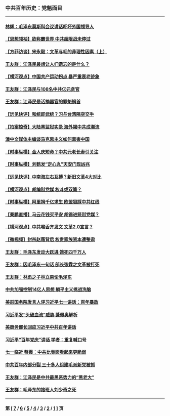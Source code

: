 ### 中共百年历史：党魁面目
---
#### [林辉：毛泽东莫斯科会议讲话吓坏外国领导人](../../pages/nf1176107/n13917931.md?04280430) 
#### [【思想领袖】欲称霸世界 中共超限战未停过](../../pages/nf1176107/n13745142.md?04280430) 
#### [【方菲访谈】宋永毅：文革与毛的非理性因素（上）](../../pages/nf1176107/n13469956.md?04280430) 
#### [王友群：江泽民最想让人们遗忘的是什么？](../../pages/nf1176107/n13408949.md?04280430) 
#### [【横河观点】中国共产运动拐点 暴严重衰老迹象](../../pages/nf1176107/n13388333.md?04280430) 
#### [王友群：江泽民与108名中共亿元贪官](../../pages/nf1176107/n13352358.md?04280430) 
#### [王友群：江泽民是活摘器官的罪魁祸首](../../pages/nf1176107/n13336903.md?04280430) 
#### [【远见快评】和统即武统？习与台湾隔空交手](../../pages/nf1176107/n13297739.md?04280430) 
#### [【拍案惊奇】大陆黑监狱实录 海外揭中共成潮流](../../pages/nf1176107/n13288853.md?04280430) 
#### [澳中文媒体主编谈马克思主义如何毒害中国](../../pages/nf1176107/n13257387.md?04280430) 
#### [【时事纵横】金人庆短命？中共元老长寿引关注](../../pages/nf1176107/n13217934.md?04280430) 
#### [【时事纵横】刘鹤发“定心丸”天安门现凶兆](../../pages/nf1176107/n13215416.md?04280430) 
#### [【远见快评】中南海左右互搏？新旧文革4大对比](../../pages/nf1176107/n13214745.md?04280430) 
#### [【横河观点】胡编怼党媒 权斗或双簧？](../../pages/nf1176107/n13210864.md?04280430) 
#### [【时事纵横】阿里捐千亿求生 欧盟狠踩中共红线](../../pages/nf1176107/n13206431.md?04280430) 
#### [【秦鹏直播】马云花钱买平安 胡锡进怒怼党媒？](../../pages/nf1176107/n13206392.md?04280430) 
#### [【横河观点】中共喉舌齐发文 文革2.0宣言？](../../pages/nf1176107/n13201248.md?04280430) 
#### [【微视频】封杀赵薇背后 权贵家族资本遭整肃](../../pages/nf1176107/n13197798.md?04280430) 
#### [王友群：毛泽东发动大跃进 饿死四千万人](../../pages/nf1176107/n13177158.md?04280430) 
#### [王友群：因毛泽东一句话 部长张霖之文革被打死](../../pages/nf1176107/n13161711.md?04280430) 
#### [王友群：林彪之子林立果论毛泽东](../../pages/nf1176107/n13128622.md?04280430) 
#### [中共加强控制14亿人思想 躺平主义挑战洗脑](../../pages/nf1176107/n13094299.md?04280430) 
#### [美前国务院发言人评习近平七一讲话：百年暴政](../../pages/nf1176107/n13066986.md?04280430) 
#### [习近平发“头破血流”威胁 蓬佩奥解析](../../pages/nf1176107/n13063604.md?04280430) 
#### [美商务部长回应习近平中共百年讲话](../../pages/nf1176107/n13062903.md?04280430) 
#### [习近平“百年党庆”讲话 学者：重复喊口号](../../pages/nf1176107/n13061411.md?04280430) 
#### [七一临近 蔡霞：中共比表面看起来更脆弱](../../pages/nf1176107/n13056418.md?04280430) 
#### [中共百年内部分裂 三十多人组建毛派新党被抓](../../pages/nf1176107/n13044023.md?04280430) 
#### [王友群：江泽民是中共最黑恶势力的“黑老大”](../../pages/nf1176107/n13022180.md?04280430) 
#### [王友群：毛泽东的接班人刘少奇之死](../../pages/nf1176107/n12991772.md?04280430) 

---
#### 第 [ [7](./7.md?04280430) / [6](./6.md?04280430) / [5](./5.md?04280430) / [4](./4.md?04280430) / [3](./3.md?04280430) / [2](./2.md?04280430) / [1](./1.md?04280430) ] 页
